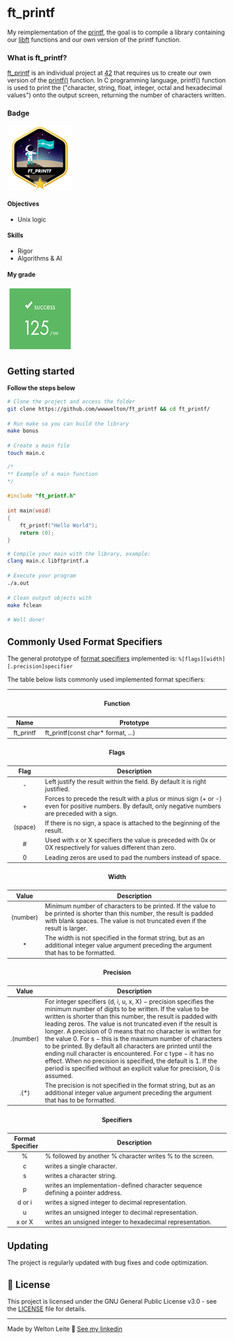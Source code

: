 # ft_printf
My reimplementation of the [printf](https://www.tutorialspoint.com/c_standard_library/c_function_printf.htm), the goal is to compile a library containing our [libft](https://github.com/wwwwelton/libft) functions and our own version of the printf function.

### What is ft_printf?
[ft_printf](https://github.com/wwwwelton/ft_printf) is an individual project at [42](42sp.org.br) that requires us to create our own version of the [printf()](https://www.tutorialspoint.com/c_standard_library/c_function_printf.htm) function. In C programming language, printf() function is used to print the ("character, string, float, integer, octal and hexadecimal values") onto the output screen, returning the number of characters written.

### Badge
<img src="./images/ft_printfm.png" width="150" height="150"/>

#### Objectives
- Unix logic

#### Skills
- Rigor
- Algorithms & AI

#### My grade
<img src="./images/score.png" width="150" height="150"/>


## Getting started
**Follow the steps below**
```bash
# Clone the project and access the folder
git clone https://github.com/wwwwelton/ft_printf && cd ft_printf/

# Run make so you can build the library
make bonus

# Create a main file
touch main.c
```

```c
/*
** Example of a main function
*/

#include "ft_printf.h"

int main(void)
{
	ft_printf("Hello World");
	return (0);
}
```

```bash
# Compile your main with the library, example:
clang main.c libftprintf.a

# Execute your program
./a.out

# Clean output objects with
make fclean

# Well done!
```

## Commonly Used Format Specifiers
The general prototype of [format specifiers](https://www.programiz.com/cpp-programming/library-function/cstdio/printf) implemented is:
<code>%[flags][width][.precision]specifier</code>

The table below lists commonly used implemented format specifiers:

<table>
    <thead>
        <tr>
            <th colspan=3><h4>Function</h4></th>
        </tr>
        <tr>
            <th>Name</th>
            <th>Prototype</th>
        </tr>
    </thead>
    <tbody>
	</thead>
        <tr>
            <td align="center">ft_printf</td>
            <td>ft_printf(const char* format, ...)</td>
        </tr>
    </tbody>
        <tr>
            <th colspan=3><h4>Flags</h4></th>
        </tr>
        <tr>
            <th>Flag</th>
            <th>Description</th>
        </tr>
    </thead>
    <tbody>
	</thead>
        <tr>
            <td align="center">-</td>
            <td>Left justify the result within the field. By default it is right justified.</td>
        </tr>
        <tr>
            <td align="center">+</td>
            <td>Forces to precede the result with a plus or minus sign (+ or -) even for positive numbers. By default, only negative numbers are preceded with a sign.</td>
        </tr>
        <tr>
            <td align="center">(space)</td>
            <td>If there is no sign, a space is attached to the beginning of the result.</td>
        </tr>
        <tr>
            <td align="center">#</td>
            <td>Used with x or X specifiers the value is preceded with 0x or 0X respectively for values different than zero.</td>
        </tr>
        <tr>
            <td align="center">0</td>
            <td>Leading zeros are used to pad the numbers instead of space.</td>
        </tr>
    </tbody>
	<thead>
        <tr>
            <th colspan=3><h4>Width</h4></th>
        </tr>
        <tr>
            <th>Value</th>
            <th>Description</th>
        </tr>
    </thead>
    <tbody>
	</thead>
        <tr>
            <td align="center">(number)</td>
            <td>Minimum number of characters to be printed. If the value to be printed is shorter than this number, the result is padded with blank spaces. The value is not truncated even if the result is larger.</td>
        </tr>
        <tr>
            <td align="center">*</td>
            <td>The width is not specified in the format string, but as an additional integer value argument preceding the argument that has to be formatted.</td>
        </tr>
    </tbody>
	<thead>
        <tr>
            <th colspan=3><h4>Precision</h4></th>
        </tr>
        <tr>
            <th>Value</th>
            <th>Description</th>
        </tr>
    </thead>
    <tbody>
	</thead>
        <tr>
            <td align="center">.(number)</td>
            <td>For integer specifiers (d, i, u, x, X) − precision specifies the minimum number of digits to be written. If the value to be written is shorter than this number, the result is padded with leading zeros. The value is not truncated even if the result is longer. A precision of 0 means that no character is written for the value 0. For s − this is the maximum number of characters to be printed. By default all characters are printed until the ending null character is encountered. For c type − it has no effect. When no precision is specified, the default is 1. If the period is specified without an explicit value for precision, 0 is assumed.</td>
        </tr>
        <tr>
            <td align="center">.(*)</td>
            <td>The precision is not specified in the format string, but as an additional integer value argument preceding the argument that has to be formatted.</td>
        </tr>
    </tbody>
    <thead>
        <tr>
            <th colspan=3><h4>Specifiers</h4></th>
        </tr>
        <tr>
            <th>Format Specifier</th>
            <th>Description</th>
        </tr>
    </thead>
    <tbody>
	</thead>
        <tr>
            <td align="center">%</td>
            <td>% followed by another % character writes % to the screen.</td>
        </tr>
        <tr>
            <td align="center">c</td>
            <td>writes a single character.</td>
        </tr>
        <tr>
            <td align="center">s</td>
            <td>writes a character string.</td>
        </tr>
        <tr>
            <td align="center">p</td>
            <td>writes an implementation-defined character sequence defining a pointer address.</td>
        </tr>
        <tr>
            <td align="center">d or i</td>
            <td>writes a signed integer to decimal representation.</td>
        </tr>
        <tr>
            <td align="center">u</td>
            <td>writes an unsigned integer to decimal representation.</td>
        </tr>
        <tr>
            <td align="center">x or X</td>
            <td>writes an unsigned integer to hexadecimal representation.</td>
        </tr>
    </tbody>
</table>

## Updating

The project is regularly updated with bug fixes and code optimization.

## 📝 License

This project is licensed under the GNU General Public License v3.0 - see the [LICENSE](license) file for details.

---

Made by Welton Leite 👋 [See my linkedin](https://www.linkedin.com/in/welton-leite-b3492985/)

